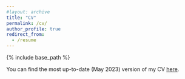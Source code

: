 ```yaml
---
#layout: archive
title: "CV"
permalink: /cv/
author_profile: true
redirect_from:
  - /resume
---
```


{% include base_path %}

You can find the most up-to-date (May 2023) version of my CV [here](https://xfoukas.github.io/files/CV_Foukas.pdf).

